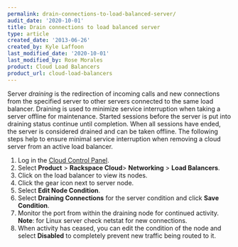 ```yaml
---
permalink: drain-connections-to-load-balanced-server/
audit_date: '2020-10-01'
title: Drain connections to load balanced server
type: article
created_date: '2013-06-26'
created_by: Kyle Laffoon
last_modified_date: '2020-10-01'
last_modified_by: Rose Morales
product: Cloud Load Balancers
product_url: cloud-load-balancers
---
```


Server *draining* is the redirection of incoming calls and new connections from
the specified server to other servers connected to the same load balancer.
Draining is used to minimize service interruption when taking a server offline
for maintenance. Started sessions before the server is put into draining status
continue until completion.  When all sessions have ended, the server is
considered drained and can be taken offline. The following steps help to ensure
minimal service interruption when removing a cloud server from an active load
balancer.

1. Log in the [Cloud Control Panel](https://login.rackspace.com/).
2. Select **Product** > **Rackspace Cloud**> **Networking** > **Load
   Balancers**.
3. Click on the load balancer to view its nodes.
4. Click the gear icon next to server node.
5. Select **Edit Node Condition**.
6. Select **Draining Connections** for the server condition and click **Save
   Condition**.
7. Monitor the port from within the draining node for continued activity.
   **Note**: for Linux server check netstat for new connections.
8. When activity has ceased, you can edit the condition of the node
   and select **Disabled** to completely prevent new traffic being routed to it.
